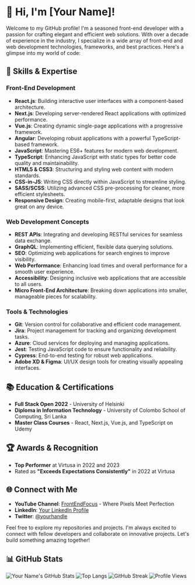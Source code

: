 # 👋 Hi, I'm [Your Name]!

Welcome to my GitHub profile! I'm a seasoned front-end developer with a passion for crafting elegant and efficient web solutions. With over a decade of experience in the industry, I specialize in a wide array of front-end and web development technologies, frameworks, and best practices. Here's a glimpse into my world of code:

## 🚀 Skills & Expertise

### Front-End Development
- **React.js**: Building interactive user interfaces with a component-based architecture.
- **Next.js**: Developing server-rendered React applications with optimized performance.
- **Vue.js**: Creating dynamic single-page applications with a progressive framework.
- **Angular**: Developing robust applications with a powerful TypeScript-based framework.
- **JavaScript**: Mastering ES6+ features for modern web development.
- **TypeScript**: Enhancing JavaScript with static types for better code quality and maintainability.
- **HTML5 & CSS3**: Structuring and styling web content with modern standards.
- **CSS-in-JS**: Writing CSS directly within JavaScript to streamline styling.
- **SASS/SCSS**: Utilizing advanced CSS pre-processing for cleaner, more efficient stylesheets.
- **Responsive Design**: Creating mobile-first, adaptable designs that look great on any device.

### Web Development Concepts
- **REST APIs**: Integrating and developing RESTful services for seamless data exchange.
- **GraphQL**: Implementing efficient, flexible data querying solutions.
- **SEO**: Optimizing web applications for search engines to improve visibility.
- **Web Performance**: Enhancing load times and overall performance for a smooth user experience.
- **Accessibility**: Designing inclusive web applications that are accessible to all users.
- **Micro Front-End Architecture**: Breaking down applications into smaller, manageable pieces for scalability.

### Tools & Technologies
- **Git**: Version control for collaborative and efficient code management.
- **Jira**: Project management for tracking and organizing development tasks.
- **Azure**: Cloud services for deploying and managing applications.
- **Jest**: Testing JavaScript code to ensure functionality and reliability.
- **Cypress**: End-to-end testing for robust web applications.
- **Adobe XD & Figma**: UI/UX design tools for creating visually appealing interfaces.

## 📚 Education & Certifications
- **Full Stack Open 2022** - University of Helsinki
- **Diploma in Information Technology** - University of Colombo School of Computing, Sri Lanka
- **Master Class Courses** - React, Next.js, Vue.js, and TypeScript on Udemy

## 🏆 Awards & Recognition
- **Top Performer** at Virtusa in 2022 and 2023
- Rated as **"Exceeds Expectations Consistently"** in 2022 at Virtusa

## 🌐 Connect with Me
- **YouTube Channel**: [FrontEndFocus](https://www.youtube.com/channel/yourchannel) - Where Pixels Meet Perfection
- **LinkedIn**: [Your LinkedIn Profile](https://www.linkedin.com/in/yourprofile)
- **Twitter**: [@yourhandle](https://twitter.com/yourhandle)

Feel free to explore my repositories and projects. I'm always excited to connect with fellow developers and collaborate on innovative projects. Let's build something amazing together!

## 📊 GitHub Stats

![Your Name's GitHub Stats](https://github-readme-stats.vercel.app/api?username=yourusername&show_icons=true&theme=radical)
![Top Langs](https://github-readme-stats.vercel.app/api/top-langs/?username=yourusername&layout=compact&theme=radical)
![GitHub Streak](https://github-readme-streak-stats.herokuapp.com/?user=yourusername&theme=radical)
![Profile Views](https://komarev.com/ghpvc/?username=yourusername&color=brightgreen)

<!--
**yourusername/yourusername** is a ✨ special ✨ repository because its `README.md` (this file) appears on your GitHub profile.
-->
